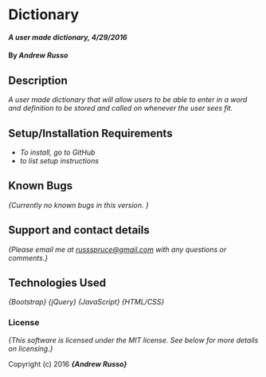 # Dictionary

#### _A user made dictionary, 4/29/2016_

#### By _**Andrew Russo**_

## Description

_A user made dictionary that will allow users to be able to enter in a word and definition to be stored and called on whenever the user sees fit._

## Setup/Installation Requirements

* _To install, go to GitHub_
* _to list setup instructions_

## Known Bugs

_{Currently no known bugs in this version. }_

## Support and contact details

_{Please email me at russspruce@gmail.com with any questions or comments.}_

## Technologies Used

_{Bootstrap}_
_{jQuery}_
_{JavaScript}_
_{HTML/CSS}_

### License

*{This software is licensed under the MIT license.  See below for more details on licensing.}*

Copyright (c) 2016 **_{Andrew Russo}_**
